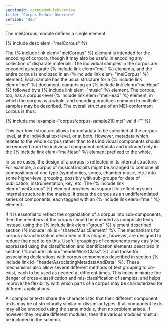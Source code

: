 ```yaml
---
sectionid: corpusModuleOverview
title: "Corpus Module Overview"
version: "dev"
---
```


The meiCorpus module defines a single element:

{% include desc elem="meiCorpus" %}

The {% include link elem="meiCorpus" %} element is intended for the encoding of corpora, though it may also be useful in encoding any collection of disparate materials. The individual samples in the corpus are encoded as separate {% include link elem="mei" %} elements, and the entire corpus is enclosed in an {% include link elem="meiCorpus" %} element. Each sample has the usual structure for a {% include link elem="mei" %} document, comprising an {% include link elem="meiHead" %} followed by a {% include link elem="music" %} element. The corpus, too, has a corpus-level {% include link elem="meiHead" %} element, in which the corpus as a whole, and encoding practices common to multiple samples may be described. The overall structure of an MEI-conformant corpus is thus:

{% include mei example="corpus/corpus-sample210.mei" valid="" %}

This two-level structure allows for metadata to be specified at the corpus level, at the individual text level, or at both. However, metadata which relates to the whole corpus rather than to its individual components should be removed from the individual component metadata and included only in the {% include link elem="meiHead" %} element prefixed to the whole.

In some cases, the design of a corpus is reflected in its internal structure. For example, a corpus of musical incipits might be arranged to combine all compositions of one type (symphonies, songs, chamber music, etc.) into some higher-level grouping, possibly with sub-groups for date of publication, instrumentation, key, etc. The {% include link elem="meiCorpus" %} element provides no support for reflecting such internal structure in the markup: it treats the corpus as an undifferentiated series of components, each tagged with an {% include link elem="mei" %} element.

If it is essential to reflect the organization of a corpus into sub-components, then the members of the corpus should be encoded as composite texts instead, using the {% include link elem="group" %} element described section {% include link id="sharedMusicElement" %}. The mechanisms for corpus characterization described in this chapter, however, are designed to reduce the need to do this. Useful groupings of components may easily be expressed using the classification and identification elements described in section {% include link id="headerWorkClass" %}, and those for associating declarations with corpus components described in section {% include link id="headerAssociatingMetadataAndData" %}. These mechanisms also allow several different methods of text grouping to co-exist, each to be used as needed at different times. This helps minimize the danger of cross-classification and mis-classification of samples, and helps improve the flexibility with which parts of a corpus may be characterized for different applications.

All composite texts share the characteristic that their different component texts may be of structurally similar or dissimilar types. If all component texts may all be encoded using the same module, then no problem arises. If however they require different modules, then the various modules must all be included in the schema.   
